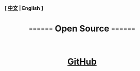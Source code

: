 

### [ [中文](/carpetamsaddition/OpenSource) | English ]

# <center>------ Open Source ------</center>

&emsp;

# <center>[GitHub](https://github.com/Minecraft-AMS/Carpet-AMS-Addition)</center>